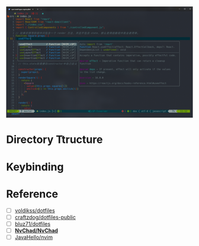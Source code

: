 
![dotfile-11](./image/dotfile-11.png)

# Directory Ttructure

# Keybinding

# Reference

- [ ] [voldikss/dotfiles](https://github.com/voldikss/dotfiles/blob/dev/nvim/init.vim)
- [ ] [craftzdog/dotfiles-public](https://github.com/craftzdog/dotfiles-public)
- [ ] [bluz71/dotfiles](https://github.com/bluz71/dotfiles/blob/master/vim/lua/plugin/lsp-config.lua)
- [ ] **[NvChad/NvChad](https://github.com/NvChad/NvChad)**
- [ ] [JavaHello/nvim](https://github.com/JavaHello/nvim)
